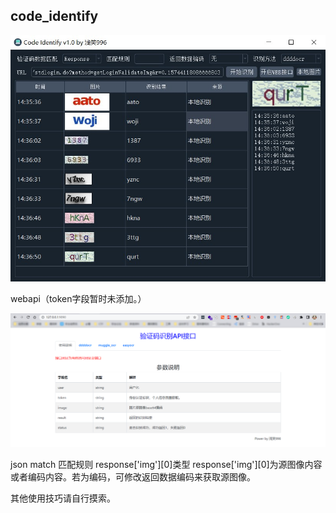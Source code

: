 ## code_identify

![1.jpg](img\1.jpg)

webapi（token字段暂时未添加。）

![2.png](img\2.png)



json match 匹配规则 response['img'][0]类型 response['img'][0]为源图像内容或者编码内容。若为编码，可修改返回数据编码来获取源图像。

其他使用技巧请自行摸索。